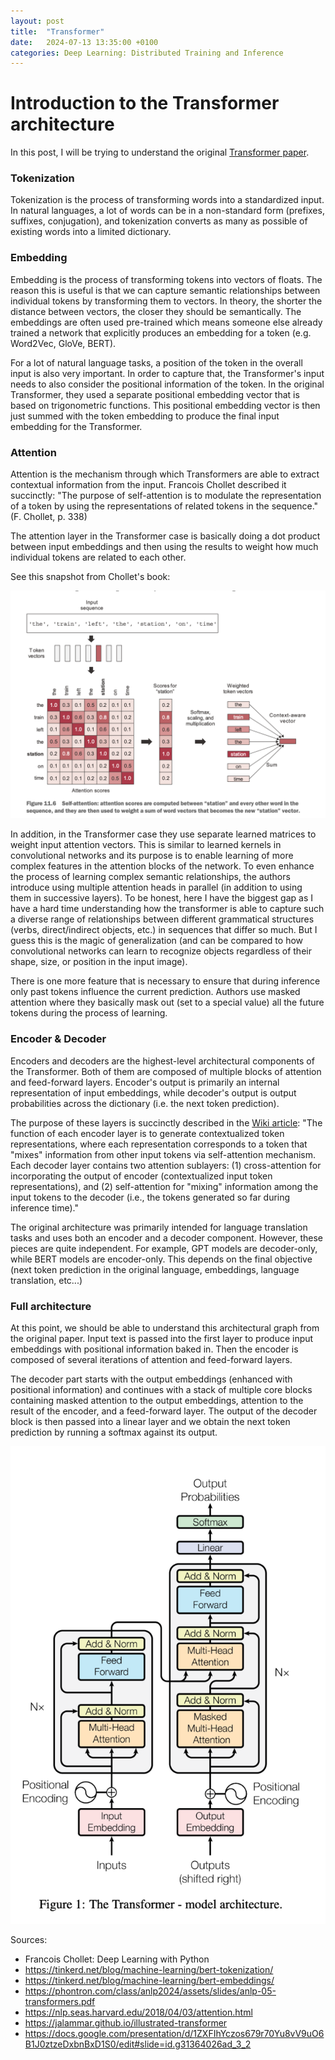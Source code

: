 ```yaml
---
layout: post
title:  "Transformer"
date:   2024-07-13 13:35:00 +0100
categories: Deep Learning: Distributed Training and Inference
---
```


# Introduction to the Transformer architecture

In this post, I will be trying to understand the original [Transformer paper](https://arxiv.org/abs/1706.03762).

### Tokenization

Tokenization is the process of transforming words into a standardized input. In natural languages, a lot of words can be in a non-standard form (prefixes, suffixes, conjugation), and tokenization converts as many as possible of existing words into a limited dictionary. 

### Embedding

Embedding is the process of transforming tokens into vectors of floats. The reason this is useful is that we can capture semantic relationships between individual tokens by transforming them to vectors. In theory, the shorter the distance between vectors, the closer they should be semantically. The embeddings are often used pre-trained which means someone else already trained a network that explicitly produces an embedding for a token (e.g. Word2Vec, GloVe, BERT).

For a lot of natural language tasks, a position of the token in the overall input is also very important. In order to capture that, the Transformer's input needs to also consider the positional information of the token. In the original Transformer, they used a separate positional embedding vector that is based on trigonometric functions. This positional embedding vector is then just summed with the token embedding to produce the final input embedding for the Transformer.

### Attention

Attention is the mechanism through which Transformers are able to extract contextual information from the input. Francois Chollet described it succinctly: "The purpose of self-attention is to modulate the representation of a token by using the representations of related tokens in the sequence." (F. Chollet, p. 338)

The attention layer in the Transformer case is basically doing a dot product between input embeddings and then using the results to weight how much individual tokens are related to each other.

See this snapshot from Chollet's book:

![alt text](1_attention.png)

In addition, in the Transformer case they use separate learned matrices to weight input attention vectors. This is similar to learned kernels in convolutional networks and its purpose is to enable learning of more complex features in the attention blocks of the network. To even enhance the process of learning complex semantic relationships, the authors introduce using multiple attention heads in parallel (in addition to using them in successive layers). To be honest, here I have the biggest gap as I have a hard time understanding how the transformer is able to capture such a diverse range of relationships between different grammatical structures (verbs, direct/indirect objects, etc.) in sequences that differ so much. But I guess this is the magic of generalization (and can be compared to how convolutional networks can learn to recognize objects regardless of their shape, size, or position in the input image). 

There is one more feature that is necessary to ensure that during inference only past tokens influence the current prediction. Authors use masked attention where they basically mask out (set to a special value) all the future tokens during the process of learning. 

### Encoder & Decoder

Encoders and decoders are the highest-level architectural components of the Transformer. Both of them are composed of multiple blocks of attention and feed-forward layers. Encoder's output is primarily an internal representation of input embeddings, while decoder's output is output probabilities across the dictionary (i.e. the next token prediction). 

The purpose of these layers is succinctly described in the [Wiki article](https://en.wikipedia.org/wiki/Transformer_(deep_learning_architecture)#Encoder-decoder_architecture): "The function of each encoder layer is to generate contextualized token representations, where each representation corresponds to a token that "mixes" information from other input tokens via self-attention mechanism. Each decoder layer contains two attention sublayers: (1) cross-attention for incorporating the output of encoder (contextualized input token representations), and (2) self-attention for "mixing" information among the input tokens to the decoder (i.e., the tokens generated so far during inference time)."

The original architecture was primarily intended for language translation tasks and uses both an encoder and a decoder component. However, these pieces are quite independent. For example, GPT models are decoder-only, while BERT models are encoder-only. This depends on the final objective (next token prediction in the original language, embeddings, language translation, etc...)

### Full architecture

At this point, we should be able to understand this architectural graph from the original paper. Input text is passed into the first layer to produce input embeddings with positional information baked in. Then the encoder is composed of several iterations of attention and feed-forward layers. 

The decoder part starts with the output embeddings (enhanced with positional information) and continues with a stack of multiple core blocks containing masked attention to the output embeddings, attention to the result of the encoder, and a feed-forward layer. The output of the decoder block is then passed into a linear layer and we obtain the next token prediction by running a softmax against its output.

![alt text](1_full_architecture.png)

Sources:
- Francois Chollet: Deep Learning with Python
- https://tinkerd.net/blog/machine-learning/bert-tokenization/ 
- https://tinkerd.net/blog/machine-learning/bert-embeddings/
- https://phontron.com/class/anlp2024/assets/slides/anlp-05-transformers.pdf
- https://nlp.seas.harvard.edu/2018/04/03/attention.html
- https://jalammar.github.io/illustrated-transformer
- https://docs.google.com/presentation/d/1ZXFIhYczos679r70Yu8vV9uO6B1J0ztzeDxbnBxD1S0/edit#slide=id.g31364026ad_3_2